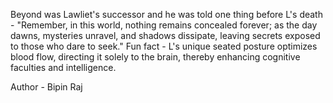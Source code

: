 Beyond was Lawliet's successor and he was told one thing before L's death -
"Remember, in this world, nothing remains concealed forever; as the day dawns, mysteries unravel, and shadows dissipate, leaving secrets exposed to those who dare to seek."
Fun fact - L's unique seated posture optimizes blood flow, directing it solely to the brain, thereby enhancing cognitive faculties and intelligence.

Author - Bipin Raj
